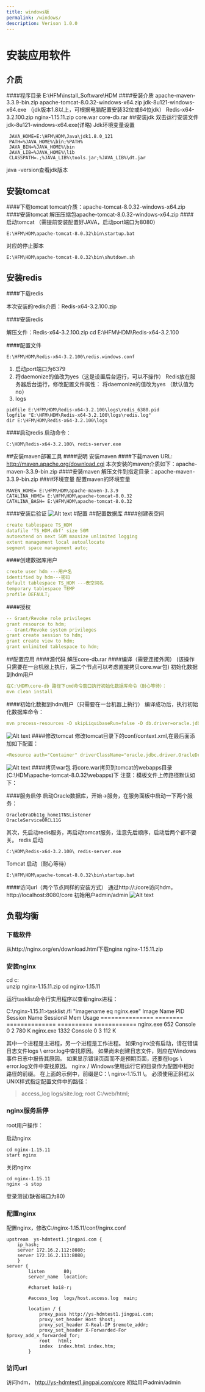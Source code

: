 ```yaml
---
title: windows版
permalink: /windows/
description: Verison 1.0.0
---
```


# 安装应用软件

## 介质

####程序目录
E:\HFM\install_Software\HDM
####安装介质
apache-maven-3.3.9-bin.zipapache-tomcat-8.0.32-windows-x64.zipjdk-8u121-windows-x64.exe（jdk版本1.8以上，可根据电脑配置安装32位或64位jdk）Redis-x64-3.2.100.zip
nginx-1.15.11.zipcore.warcore-db.rar
##安装jdk
 双击运行安装文件 jdk-8u121-windows-x64.exe(详略) Jdk环境变量设置
``` JAVA_HOME=E:\HFM\HDM\Java\jdk1.8.0_121 PATH=%JAVA_HOME%\bin;%PATH% JAVA_BIN=%JAVA_HOME%\bin JAVA_LIB=%JAVA_HOME%\lib CLASSPATH=.;%JAVA_LIB%\tools.jar;%JAVA_LIB%\dt.jar
``` java -version查看jdk版本
## 安装tomcat
####下载tomcat
tomcat介质：apache-tomcat-8.0.32-windows-x64.zip
####安装tomcat
解压压缩包apache-tomcat-8.0.32-windows-x64.zip 
####启动tomcat
（需提前安装配置好JAVA，启动port端口为8080）
```E:\HFM\HDM\apache-tomcat-8.0.32\bin\startup.bat
```对应的停止脚本
```E:\HFM\HDM\apache-tomcat-8.0.32\bin\shutdown.sh
```
## 安装redis
####下载redis

本次安装的redis介质：Redis-x64-3.2.100.zip

####安装redis

解压文件：Redis-x64-3.2.100.zipcd E:\HFM\HDM\Redis-x64-3.2.100

####配置文件
```
E:\HFM\HDM\Redis-x64-3.2.100\redis.windows.conf
```1. 启动port端口为63792. 将daemonize的值改为yes（这是设置后台运行，可以不操作） 	Redis放在服务器后台运行，修改配置文件属性：   将daemonize的值改为yes （默认值为no）3. logs

```pidfile E:\HFM\HDM\Redis-x64-3.2.100\logs\redis_6380.pidlogfile "E:\HFM\HDM\Redis-x64-3.2.100\logs\redis.log"dir E:\HFM\HDM\Redis-x64-3.2.100\logs
```

####启动redis
启动命令：
```C:\HDM\Redis-x64-3.2.100\ redis-server.exe
```

##安装maven部署工具
####说明
安装maven
####下载maven
URL: http://maven.apache.org/download.cgi本次安装的maven介质如下：apache-maven-3.3.9-bin.zip
####安装maven
解压文件到指定目录：apache-maven-3.3.9-bin.zip
####环境变量
配置maven的环境变量
```MAVEN_HOME= E:\HFM\HDM\apache-maven-3.3.9CATALINA_HOME= E:\HFM\HDM\apache-tomcat-8.0.32CATALINA_BASH= E:\HFM\HDM\apache-tomcat-8.0.32
```
####安装后验证
![Alt text](../source/assets/img/maven_verify.png)
#配置
##配置数据库
####创建表空间
```yaml
create tablespace TS_HDMdatafile 'TS_HDM.dbf' size 50Mautoextend on next 50M maxsize unlimited loggingextent management local autoallocatesegment space management auto;
```
####创建数据库用户
```yaml
create user hdm ---用户名identified by hdm---密码default tablespace TS_HDM ---表空间名temporary tablespace TEMPprofile DEFAULT;
```
####授权
```yaml
-- Grant/Revoke role privileges grant resource to hdm; -- Grant/Revoke system privileges grant create session to hdm;grant create view to hdm;grant unlimited tablespace to hdm;
```
##配置应用
####源代码
解压core-db.rar
####编译（需要连接外网）
(该操作只需要在一台机器上执行，第二个节点可以考虑直接拷贝core.war包)
初始化数据到hdm用户```yaml
在C:\HDM\core-db 路径下cmd命令窗口执行初始化数据库命令（耐心等待）：
mvn clean install
```
####初始化数据到hdm用户（只需要在一台机器上执行）
编译成功后，执行初始化数据库命令：
```yamlmvn process-resources -D skipLiquibaseRun=false -D db.driver=oracle.jdbc.driver.OracleDriver -D db.url=jdbc:oracle:thin:@localhost:1521:orcl11g -Ddb.user=hdm -D db.password=hdm
```

![Alt text](../source/assets/img/core_db_windows.jpg)####修改tomcat
修改tomcat目录下的conf/context.xml,在最后面添加如下配置：
```yaml<Resource auth="Container" driverClassName="oracle.jdbc.driver.OracleDriver" name="jdbc/hbi_dev" type="javax.sql.DataSource"     url="jdbc:oracle:thin:@ localhost:1521:orcl11g" username="hdm" password="hdm"/>
```
![Alt text](../source/assets/img/tomcat_config_w.jpg)
####拷贝war包
将core.war拷贝到tomcat的webapps目录(C:\HDM\apache-tomcat-8.0.32\webapps)下注意：模板文件上传路径默认如下：
####服务启停
启动Oracle数据库，开始->服务，在服务面板中启动一下两个服务：
```OracleOraDb11g_home1TNSListenerOracleServiceORCL11G
```其次，先启动redis服务，再启动tomcat服务，注意先后顺序，启动后两个都不要关。redis 启动
```C:\HDM\Redis-x64-3.2.100\ redis-server.exe
```Tomcat启动（耐心等待）
```E:\HFM\HDM\apache-tomcat-8.0.32\bin\startup.bat
```
####访问url（两个节点同样的安装方式）
通过http://<ip>:<prot>/core访问hdm，http://localhost:8080/core初始用户admin/admin
![Alt text](../source/assets/img/hdm_login.jpg)
## 负载均衡
### 下载软件
从http://nginx.org/en/download.html下载nginxnginx-1.15.11.zip
### 安装nginx
>
cd c:\
unzip nginx-1.15.11.zip
cd nginx-1.15.11

运行tasklist命令行实用程序以查看nginx进程：
>
C:\nginx-1.15.11>tasklist /fi "imagename eq nginx.exe"
Image Name           PID Session Name     Session#    Mem Usage
=============== ======== ============== ========== ============
nginx.exe            652 Console                 0      2 780 K
nginx.exe           1332 Console                 0      3 112 K

其中一个进程是主进程，另一个进程是工作进程。 如果nginx没有启动，请在错误日志文件logs \ error.log中查找原因。 如果尚未创建日志文件，则应在Windows事件日志中报告其原因。 如果显示错误页面而不是预期页面，还要在logs \ error.log文件中查找原因。
nginx / Windows使用运行它的目录作为配置中相对路径的前缀。 在上面的示例中，前缀是C：\ nginx-1.15.11 \。 必须使用正斜杠以UNIX样式指定配置文件中的路径：
>access_log   logs/site.log;
root         C:/web/html;

### nginx服务启停
root用户操作：启动nginx
```cd nginx-1.15.11
start nginx
```关闭nginx
```
cd nginx-1.15.11nginx -s stop
```登录测试(缺省端口为80)
### 配置nginx
配置nginx，修改C:/nginx-1.15.11/conf/nginx.conf
```upstream  ys-hdmtest1.jingpai.com {    ip_hash;    server 172.16.2.112:8080;    server 172.16.2.113:8080;    }server {        listen       80;        server_name  location;        #charset koi8-r;        #access_log  logs/host.access.log  main;        location / {            proxy_pass http://ys-hdmtest1.jingpai.com;            proxy_set_header Host $host;            proxy_set_header X-Real-IP $remote_addr;            proxy_set_header X-Forwarded-For $proxy_add_x_forwarded_for;            root   html;            index  index.html index.htm;        }
```
### 访问url
访问hdm，http://ys-hdmtest1.jingpai.com/core初始用户admin/admin